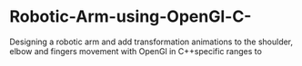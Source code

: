# Robotic-Arm-using-OpenGl-C-
Designing a robotic arm and add transformation animations to the shoulder, elbow and fingers movement with OpenGl in C++specific ranges to 
